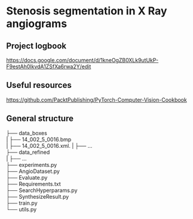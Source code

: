 # Stenosis segmentation in X Ray angiograms

## Project logbook 
https://docs.google.com/document/d/1kneOgZB0XLk9utUkP-F9estAh0lkvdA1ZSfXa6rwa2Y/edit


## Useful resources  

https://github.com/PacktPublishing/PyTorch-Computer-Vision-Cookbook   

## General structure

├── data_boxes  
|   ├── 14_002_5_0016.bmp      
|   ├── 14_002_5_0016.xml. 
|   ├── ...   
├── data_refined    
|   ├── ...    
├── experiments.py        
├── AngioDataset.py        
├── Evaluate.py      
├── Requirements.txt      
├── SearchHyperparams.py       
├── SynthesizeResult.py      
├── train.py   
└── utils.py   

